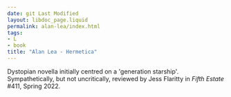 ```yaml
---
date: git Last Modified
layout: libdoc_page.liquid
permalink: alan-lea/index.html
tags:
- L
- book
title: "Alan Lea - Hermetica"
---
```


Dystopian novella initially centred on a 'generation starship'. Sympathetically, but not uncritically, reviewed by Jess Flaritty in <em>Fifth Estate</em> #411, Spring 2022.